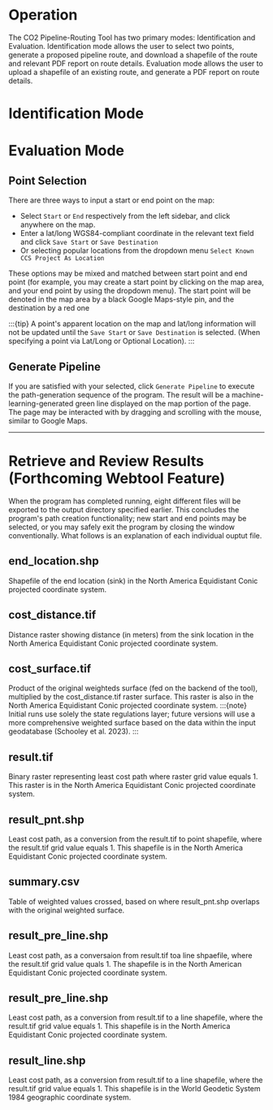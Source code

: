 # Operation
The CO2 Pipeline-Routing Tool has two primary modes: Identification and Evaluation. 
Identification mode allows the user to select two points, generate a proposed pipeline route, and download a shapefile of the route and relevant PDF report on route details.
Evaluation mode allows the user to upload a shapefile of an existing route, and generate a PDF report on route details.

# Identification Mode

# Evaluation Mode

## Point Selection
There are three ways to input a start or end point on the map:
* Select `Start` or `End` respectively from the left sidebar, and click anywhere on the map.
* Enter a lat/long WGS84-compliant coordinate in the relevant text field and click `Save Start` or `Save Destination`
* Or selecting popular locations from the dropdown menu `Select Known CCS Project As Location`

These options may be mixed and matched between start point and end point (for example, you may create a start point by clicking on the map area, and your end point by using the dropdown menu). The start point will be denoted in the map area by a black Google Maps-style pin, and the destination by a red one

:::{tip}
A point's apparent location on the map and lat/long information will not be updated until the `Save Start` or `Save Destination` is selected. (When specifying a point via Lat/Long or Optional Location).
:::

## Generate Pipeline
If you are satisfied with your selected, click `Generate Pipeline` to execute the path-generation sequence of the program. The result will be a machine-learning-generated green line displayed on the map portion of the page. The page may be interacted with by dragging and scrolling with the mouse,
similar to Google Maps.

***
# Retrieve and Review Results (Forthcoming Webtool Feature)
When the program has completed running, eight different files will be exported to the output directory specified earlier. This concludes the program's path creation functionality; new start and end points may be selected, or you may safely exit the program by closing the window conventionally. What follows is an explanation of each individual ouptut file.

## end_location.shp
Shapefile of the end location (sink) in the North America Equidistant Conic projected coordinate system.

## cost_distance.tif
Distance raster showing distance (in meters) from the sink location in the North America Equidistant Conic projected coordinate system.

## cost_surface.tif
Product of the original weighteds surface (fed on the backend of the tool), multiplied by the cost_distance.tif raster surface. This raster is also in the North America Equidistant Conic projected coordinate system. 
:::{note}
Initial runs use solely the state regulations layer; future versions will use a more comprehensive weighted surface based on the data within the input geodatabase (Schooley et al. 2023).
:::

## result.tif
Binary raster representing least cost path where raster grid value equals 1. This raster is in the North America Equidistant Conic projected coordinate system. 

## result_pnt.shp
Least cost path, as a conversion from the result.tif to point shapefile, where the result.tif grid value equals 1. This shapefile is in the North America Equidistant Conic projected coordinate system.

## summary.csv
Table of weighted values crossed, based on where result_pnt.shp overlaps with the original weighted surface. 

## result_pre_line.shp 
Least cost path, as a conversaion from result.tif toa line shpaefile, where the result.tif grid value quals 1. The shapefile is in the North American Equidistant Conic projected coordinate system. 

## result_pre_line.shp
Least cost path, as a conversion from result.tif to a line shapefile, where the result.tif grid value equals 1. This shapefile is in the North America Equidistant Conic projected coordinate system. 

## result_line.shp
Least cost path, as a conversion from result.tif to a line shapefile, where the result.tif grid value equals 1. This shapefile is in the World Geodetic System 1984 geographic coordinate system. 

